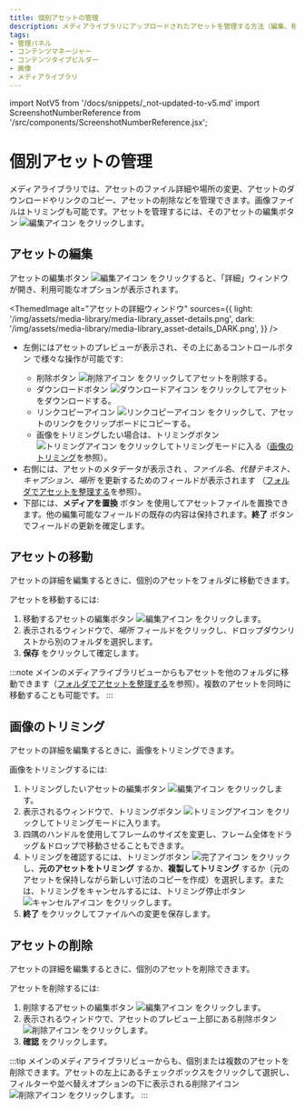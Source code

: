 ```yaml
---
title: 個別アセットの管理
description: メディアライブラリにアップロードされたアセットを管理する方法（編集、移動、削除、画像のトリミングなど）
tags:
- 管理パネル
- コンテンツマネージャー
- コンテンツタイプビルダー
- 画像
- メディアライブラリ
---
```


import NotV5 from '/docs/snippets/_not-updated-to-v5.md'
import ScreenshotNumberReference from '/src/components/ScreenshotNumberReference.jsx';

# 個別アセットの管理

メディアライブラリでは、アセットのファイル詳細や場所の変更、アセットのダウンロードやリンクのコピー、アセットの削除などを管理できます。画像ファイルはトリミングも可能です。アセットを管理するには、そのアセットの編集ボタン ![編集アイコン](/img/assets/icons/v5/Pencil.svg) をクリックします。

## アセットの編集

アセットの編集ボタン ![編集アイコン](/img/assets/icons/v5/Pencil.svg) をクリックすると、「詳細」ウィンドウが開き、利用可能なオプションが表示されます。

<ThemedImage
  alt="アセットの詳細ウィンドウ"
  sources={{
    light: '/img/assets/media-library/media-library_asset-details.png',
    dark: '/img/assets/media-library/media-library_asset-details_DARK.png',
  }}
/>

- 左側にはアセットのプレビューが表示され、その上にあるコントロールボタン <ScreenshotNumberReference number="1" /> で様々な操作が可能です:
  - 削除ボタン ![削除アイコン](/img/assets/icons/v5/Trash.svg) をクリックしてアセットを削除する。
  - ダウンロードボタン ![ダウンロードアイコン](/img/assets/icons/v5/Download.svg) をクリックしてアセットをダウンロードする。
  - リンクコピーアイコン ![リンクコピーアイコン](/img/assets/icons/v5/Link.svg) をクリックして、アセットのリンクをクリップボードにコピーする。
  - 画像をトリミングしたい場合は、トリミングボタン ![トリミングアイコン](/img/assets/icons/v5/Crop.svg) をクリックしてトリミングモードに入る（[画像のトリミング](#画像のトリミング)を参照）。
- 右側には、アセットのメタデータが表示され <ScreenshotNumberReference number="2" />、_ファイル名_、_代替テキスト_、_キャプション_、_場所_ を更新するためのフィールドが表示されます <ScreenshotNumberReference number="3" />（[フォルダでアセットを整理する](/user-docs/media-library/organizing-assets-with-folders.md)を参照）。
- 下部には、**メディアを置換** ボタン <ScreenshotNumberReference number="4" /> を使用してアセットファイルを置換できます。他の編集可能なフィールドの既存の内容は保持されます。**終了** ボタンでフィールドの更新を確定します。

## アセットの移動

アセットの詳細を編集するときに、個別のアセットをフォルダに移動できます。

アセットを移動するには:

1. 移動するアセットの編集ボタン ![編集アイコン](/img/assets/icons/v5/Pencil.svg) をクリックします。
2. 表示されるウィンドウで、_場所_ フィールドをクリックし、ドロップダウンリストから別のフォルダを選択します。
3. **保存** をクリックして確定します。

:::note
メインのメディアライブラリビューからもアセットを他のフォルダに移動できます（[フォルダでアセットを整理する](/user-docs/media-library/organizing-assets-with-folders.md#moving-assets-to-a-folder)を参照）。複数のアセットを同時に移動することも可能です。
:::

## 画像のトリミング

アセットの詳細を編集するときに、画像をトリミングできます。

画像をトリミングするには:

1. トリミングしたいアセットの編集ボタン ![編集アイコン](/img/assets/icons/v5/Pencil.svg) をクリックします。
2. 表示されるウィンドウで、トリミングボタン ![トリミングアイコン](/img/assets/icons/v5/Crop.svg) をクリックしてトリミングモードに入ります。
3. 四隅のハンドルを使用してフレームのサイズを変更し、フレーム全体をドラッグ＆ドロップで移動させることもできます。
4. トリミングを確認するには、トリミングボタン ![完了アイコン](/img/assets/icons/v5/Check.svg) をクリックし、**元のアセットをトリミング** するか、**複製してトリミング** するか（元のアセットを保持しながら新しい寸法のコピーを作成）を選択します。または、トリミングをキャンセルするには、トリミング停止ボタン ![キャンセルアイコン](/img/assets/icons/v5/Cross.svg) をクリックします。
5. **終了** をクリックしてファイルへの変更を保存します。

## アセットの削除

アセットの詳細を編集するときに、個別のアセットを削除できます。

アセットを削除するには:

1. 削除するアセットの編集ボタン ![編集アイコン](/img/assets/icons/v5/Pencil.svg) をクリックします。
2. 表示されるウィンドウで、アセットのプレビュー上部にある削除ボタン ![削除アイコン](/img/assets/icons/v5/Trash.svg) をクリックします。
3. **確認** をクリックします。

:::tip
メインのメディアライブラリビューからも、個別または複数のアセットを削除できます。アセットの左上にあるチェックボックスをクリックして選択し、フィルターや並べ替えオプションの下に表示される削除アイコン ![削除アイコン](/img/assets/icons/v5/Trash.svg) をクリックします。
:::
